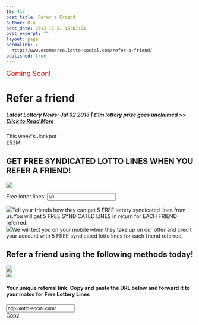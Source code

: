 ```yaml
---
ID: 417
post_title: Refer a Friend
author: Olu
post_date: 2013-11-21 15:07:21
post_excerpt: ""
layout: page
permalink: >
  http://www.ecommerce.lotto-social.com/refer-a-friend/
published: true
---
```

<span style="color: red; font-size: 18px;">Coming Soon!</span>
<div style="display:none1">
<h1 class="blue">Refer a friend</h1>
<h5><strong>Latest Lottery News:</strong> Jul 02 2013 | £1m lottery prize goes unclaimed >> <a href="#">Click to Read More</a></h5>

<div class="col-lg-12 bgDashboard paddingtb">
<div class="row">
<div class="col-lg-3 col-md-3 tc"><span class="referJackpot">This week's Jackpot</span> <br/> <span class="valueJackpot">£53M</span></div>
<div class="col-lg-6 col-md-6"><h2 class="red tc">GET FREE SYNDICATED LOTTO LINES WHEN YOU REFER A FRIEND!</h2></div>
<div class="col-lg-3 col-md-3"></div>
</div>
<div class="row">
<div class="col-lg-12">
<div class="col-lg-12 yellowPattern">
<img src="http://lottosocial.s3.amazonaws.com/cms2/wp-content/uploads/2013/12/slider-img.png" /><div id="slider-range-max"></div><p class="tc mt"><label for="amount" class="h3">Free lotter lines: </label> <input type="text" id="amount" value="50"></p>
</div>
<div class="col-lg-8 col-md-8 col-lg-offset-2 col-md-offset-2 mt"><img src="http://lottosocial.s3.amazonaws.com/cms2/wp-content/uploads/2013/12/tick2.png" class="tick2" />Tell your friends how they can get 5 FREE lottery syndicated lines from us.You will get 5 FREE SYNDICATED LINES in return for EACH FRIEND referred.</div>
<div class="col-lg-8 col-md-8 col-lg-offset-2 col-md-offset-2 mt"><img src="http://lottosocial.s3.amazonaws.com/cms2/wp-content/uploads/2013/12/tick2.png" class="tick2"/>We will text you on your mobile when they take up on our offer and credit your account with 5 FREE syndicated lotto lines for each friend referred.</div>

<h2 class="col-lg-12 tc clearBoth mt">Refer a friend using the following methods today!</h2>
<div class="row">
<div class="col-lg-6 col-md-6 col-sm-6 col-xs-6 tc"><img src="http://lottosocial.s3.amazonaws.com/cms2/wp-content/uploads/2013/12/facebook.png" /></div>
<div class="col-lg-6 col-md-6 col-sm-6 col-xs-6 tc"><img src="http://lottosocial.s3.amazonaws.com/cms2/wp-content/uploads/2013/12/twitter.png" /></div></div>
<div class="row"><div class="col-lg-8 col-md-8 col-md-offset-2 col-lg-offset-2">
<div class="col-lg-12 grayBg mt"><h4><strong>Your unique referral link:</strong>
Copy and paste the URL below and forward it to your mates for Free Lottery Lines</h4>
<div class="row"><div class="col-lg-9 col-md-8 col-sm-7"><input name="box-content" type="text" class="form-control" id="dynamic" value="http://lotto-social.com/" /></div><div class="col-lg-3 col-md-4 col-sm-5"><a href="#" id="copy-dynamic" class="btn btn-primary btn-danger form-control">Copy</a></div></div>
</div>
</div></div>

</div>



</div>
</div>
</div>